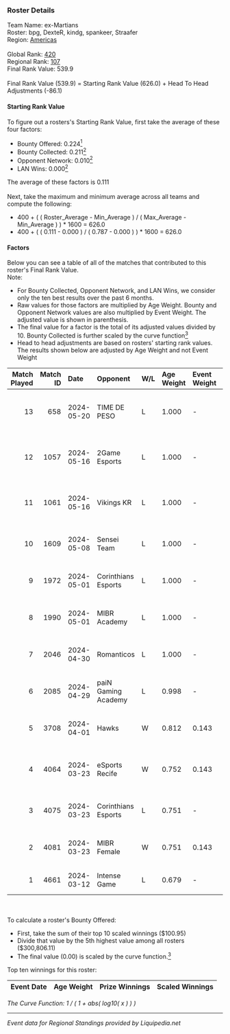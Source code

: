 ### Roster Details<br />
Team Name: ex-Martians<br />
Roster: bpg, DexteR, kindg, spankeer, Straafer<br />
Region: [Americas]( ../standings_americas.md)<br />
<br />
Global Rank: [420](../standings_global.md)<br />
Regional Rank: [107]( ../standings_americas.md)<br />
Final Rank Value:  539.9<br />
<br />
Final Rank Value (539.9) = Starting Rank Value (626.0) + Head To Head Adjustments (-86.1)<br />

#### Starting Rank Value<br />
To figure out a rosters's Starting Rank Value, first take the average of these four factors:<br />
- Bounty Offered: 0.224[<sup>1</sup>](#table2)
- Bounty Collected: 0.211[<sup>2</sup>](#table1)
- Opponent Network: 0.010[<sup>2</sup>](#table1)
- LAN Wins: 0.000[<sup>2</sup>](#table1)

The average of these factors is 0.111<br />
<br />
Next, take the maximum and minimum average across all teams and compute the following:<br />
- 400 + ( ( Roster_Average - Min_Average ) / ( Max_Average - Min_Average ) ) * 1600 = 626.0
- 400 + ( ( 0.111 - 0.000 ) / ( 0.787 - 0.000 ) ) * 1600 = 626.0


#### Factors<br />
Below you can see a table of all of the matches that contributed to this roster's Final Rank Value.<br />
Note:<br />

- For Bounty Collected, Opponent Network, and LAN Wins, we consider only the ten best results over the past 6 months.
- Raw values for those factors are multiplied by Age Weight. Bounty and Opponent Network values are also multiplied by Event Weight. The adjusted value is shown in parenthesis.
- The final value for a factor is the total of its adjusted values divided by 10. Bounty Collected is further scaled by the curve function[<sup>3</sup>](#curveFunction)
- Head to head adjustments are based on rosters' starting rank values. The results shown below are adjusted by Age Weight and not Event Weight
<span id="table1"></span><br />


| Match Played | Match ID | Date       | Opponent            | W/L | Age Weight | Event Weight | Bounty Collected | Opponent Network | LAN Wins  | H2H Adj. | Roster                                     |
| -: | -: | :- | :- | :- | :- | :- | :- | :- | :- | -: | :- |
|           13 |      658 | 2024-05-20 | TIME DE PESO        | L   | 1.000      | -            | -                | -                | -         |   -19.67 | bpg, DexteR, kindg, spankeer, Straafer     |
|           12 |     1057 | 2024-05-16 | 2Game Esports       | L   | 1.000      | -            | -                | -                | -         |   -12.19 | bpg, DexteR, kindg, spankeer, Straafer     |
|           11 |     1061 | 2024-05-16 | Vikings KR          | L   | 1.000      | -            | -                | -                | -         |    -9.55 | bpg, DexteR, kindg, spankeer, Straafer     |
|           10 |     1609 | 2024-05-08 | Sensei Team         | L   | 1.000      | -            | -                | -                | -         |    -9.78 | antonini, pedrinzy, proSHOW, prt, Straafer |
|            9 |     1972 | 2024-05-01 | Corinthians Esports | L   | 1.000      | -            | -                | -                | -         |   -12.22 | abr, CutzMeretz, jz, legy, paqueta         |
|            8 |     1990 | 2024-05-01 | MIBR Academy        | L   | 1.000      | -            | -                | -                | -         |   -12.19 | bpg, impax, kindg, shine, spankeer         |
|            7 |     2046 | 2024-04-30 | Romanticos          | L   | 1.000      | -            | -                | -                | -         |   -20.23 | bpg, impax, kindg, shine, spankeer         |
|            6 |     2085 | 2024-04-29 | paiN Gaming Academy | L   | 0.998      | -            | -                | -                | -         |   -13.20 | bpg, impax, kindg, shine, spankeer         |
|            5 |     3708 | 2024-04-01 | Hawks               | W   | 0.812      | 0.143        | 0.000 (0.000)    | 0.220 (0.026)    | 0 (0.000) |    13.22 | bpg, impax, kindg, shine, spankeer         |
|            4 |     4064 | 2024-03-23 | eSports Recife      | W   | 0.752      | 0.143        | 0.002 (0.000)    | 0.441 (0.047)    | 0 (0.000) |    13.01 | DANVIET, farias, Lineko, PremiuM, xns      |
|            3 |     4075 | 2024-03-23 | Corinthians Esports | L   | 0.751      | -            | -                | -                | -         |    -9.79 | abr, CutzMeretz, desh, legy, Leomonster    |
|            2 |     4081 | 2024-03-23 | MIBR Female         | W   | 0.751      | 0.143        | 0.015 (0.002)    | 0.227 (0.024)    | 0 (0.000) |    13.91 | bpg, impax, kindg, shine, spankeer         |
|            1 |     4661 | 2024-03-12 | Intense Game        | L   | 0.679      | -            | -                | -                | -         |    -7.38 | bsd, ckzao, diozera, mxa, Roz              |

<br />
<span id="table2"></span><br />
To calculate a roster's Bounty Offered:<br />

- First, take the sum of their top 10 scaled winnings ($100.95)
- Divide that value by the 5th highest value among all rosters ($300,806.11)
- The final value (0.00) is scaled by the curve function.[<sup>3</sup>](#curveFunction)

Top ten winnings for this roster:<br />

| Event Date | Age Weight | Prize Winnings | Scaled Winnings |
| :- | -: | :- | :- |


<span id="curveFunction"></span>_The Curve Function: 1 / ( 1 + abs( log10( x ) ) )_<br />

---
_Event data for Regional Standings provided by Liquipedia.net_<br />

